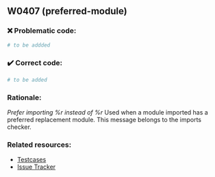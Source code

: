 ## W0407 (preferred-module)

### :x: Problematic code:

```python
# to be addded
```

### :heavy_check_mark: Correct code:

```python
# to be added
```

### Rationale:

 *Prefer importing %r instead of %r*
  Used when a module imported has a preferred replacement module. This message
  belongs to the imports checker.



### Related resources:

- [Testcases](#)
- [Issue Tracker](https://github.com/PyCQA/pylint/issues?q=is%3Aissue+%22preferred-module%22+OR+%22W0407%22)
